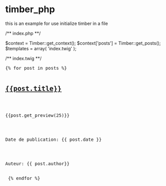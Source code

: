 # timber_php

this is an example for use initialize timber in a file

/** index.php **/

$context = Timber::get_context();
$context['posts'] = Timber::get_posts();
$templates = array( 'index.twig' );

/** index.twig **/
<pre>
{% for post in posts %}
  <h2 class="h2"><a href="{{post.link}}">{{post.title}}</a></h2>
  <p>{{post.get_preview(25)}}</p>
  <p>Date de publication: {{ post.date }}</p>
  <p>Auteur: {{ post.author}}</p>
 {% endfor %}
</pre>
